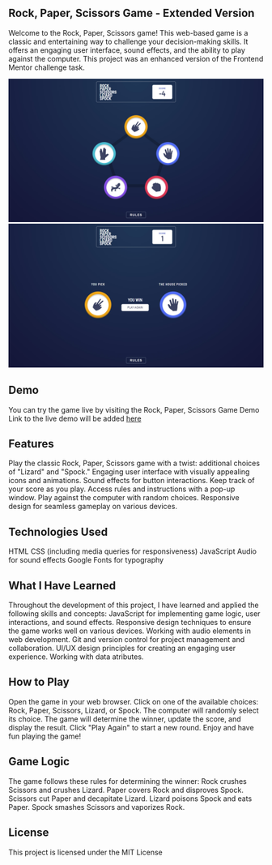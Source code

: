 ## Rock, Paper, Scissors Game - Extended Version
Welcome to the Rock, Paper, Scissors game! This web-based game is a classic and entertaining way to challenge your decision-making skills. It offers an engaging user interface, sound effects, and the ability to play against the computer.
This project was an enhanced version of the Frontend Mentor challenge task.

<img src='/images/screen1.jpg' width=600px/>
<img src='/images/screen2.jpg' width=600px/>   
      
## Demo
You can try the game live by visiting the Rock, Paper, Scissors Game Demo Link to the live demo will be added [here](https://rock-pape-scissors-by-mkul.netlify.app)

## Features
Play the classic Rock, Paper, Scissors game with a twist: additional choices of "Lizard" and "Spock."
Engaging user interface with visually appealing icons and animations.
Sound effects for button interactions.
Keep track of your score as you play.
Access rules and instructions with a pop-up window.
Play against the computer with random choices.
Responsive design for seamless gameplay on various devices.

## Technologies Used
HTML
CSS (including media queries for responsiveness)
JavaScript
Audio for sound effects
Google Fonts for typography

## What I Have Learned
Throughout the development of this project, I have learned and applied the following skills and concepts:
JavaScript for implementing game logic, user interactions, and sound effects.
Responsive design techniques to ensure the game works well on various devices.
Working with audio elements in web development.
Git and version control for project management and collaboration.
UI/UX design principles for creating an engaging user experience.
Working with data atributes.

## How to Play
Open the game in your web browser.
Click on one of the available choices: Rock, Paper, Scissors, Lizard, or Spock.
The computer will randomly select its choice.
The game will determine the winner, update the score, and display the result.
Click "Play Again" to start a new round.
Enjoy and have fun playing the game!

## Game Logic
The game follows these rules for determining the winner:
Rock crushes Scissors and crushes Lizard.
Paper covers Rock and disproves Spock.
Scissors cut Paper and decapitate Lizard.
Lizard poisons Spock and eats Paper.
Spock smashes Scissors and vaporizes Rock.

## License
This project is licensed under the MIT License 

